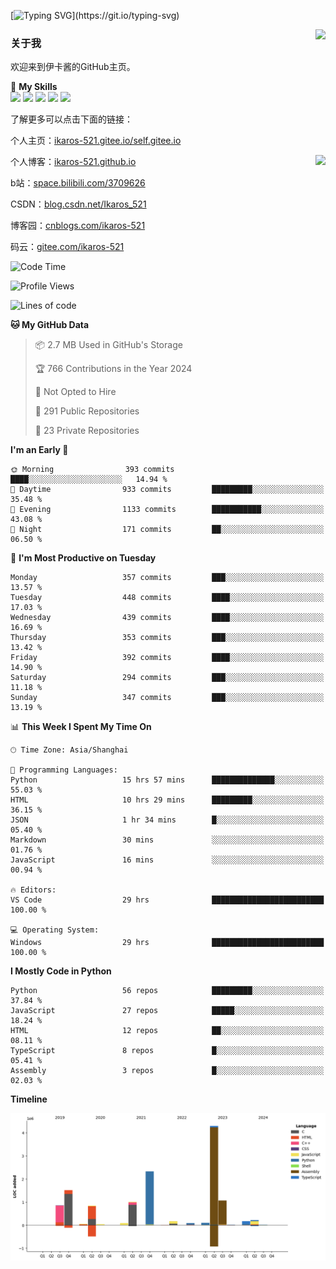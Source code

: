 [![Typing SVG](https://readme-typing-svg.herokuapp.com?size=25&duration=3000&color=8C43EA&vCenter=true&width=200&height=40&lines=Hi+Welcome+%F0%9F%91%8B%F0%9F%8F%BB;I'm+Love丶伊卡洛斯~~)](https://git.io/typing-svg)

<a href="#">
  <img align="right" src="https://github-readme-stats.vercel.app/api?username=Ikaros-521&count_private=true&show_icons=true&bg_color=15,f2f7fd,E0EAFC" />
</a>

### 关于我

欢迎来到伊卡酱的GitHub主页。

🌟 **My Skills**  
![](https://img.shields.io/badge/-C-A8B9CC?style=flat-square&logo=C&logoColor=fff)
![](https://img.shields.io/badge/-Python-3776AB?style=flat-square&logo=Python&logoColor=fff)
![](https://img.shields.io/badge/-JavaScript-F7DF1E?style=flat-square&logo=JavaScript&logoColor=fff)
![](https://img.shields.io/badge/-C++-00599C?style=flat-square&logo=Cpp&logoColor=fff)
![](https://img.shields.io/badge/-Linux-000000?style=flat-square&logo=Linux&logoColor=fff)

了解更多可以点击下面的链接：  

个人主页：[ikaros-521.gitee.io/self.gitee.io](https://ikaros-521.gitee.io/self.gitee.io/)  

<img align='right' src="https://github.com/Ikaros-521/Ikaros-521/assets/40910637/3a5e50bc-91dc-4aa5-b7a0-8b27ad1c2b33" height="330">

个人博客：[ikaros-521.github.io](https://ikaros-521.github.io/)  

b站：[space.bilibili.com/3709626](https://space.bilibili.com/3709626)  

CSDN：[blog.csdn.net/Ikaros_521](https://blog.csdn.net/Ikaros_521)  

博客园：[cnblogs.com/ikaros-521](https://www.cnblogs.com/ikaros-521)  

码云：[gitee.com/ikaros-521](https://gitee.com/ikaros-521)  


<!--START_SECTION:waka-->
![Code Time](http://img.shields.io/badge/Code%20Time-1%2C487%20hrs%2041%20mins-blue)

![Profile Views](http://img.shields.io/badge/Profile%20Views-4-blue)

![Lines of code](https://img.shields.io/badge/From%20Hello%20World%20I%27ve%20Written-12.9%20million%20lines%20of%20code-blue)

**🐱 My GitHub Data** 

> 📦 2.7 MB Used in GitHub's Storage 
 > 
> 🏆 766 Contributions in the Year 2024
 > 
> 🚫 Not Opted to Hire
 > 
> 📜 291 Public Repositories 
 > 
> 🔑 23 Private Repositories 
 > 
**I'm an Early 🐤** 

```text
🌞 Morning                393 commits         ████░░░░░░░░░░░░░░░░░░░░░   14.94 % 
🌆 Daytime                933 commits         █████████░░░░░░░░░░░░░░░░   35.48 % 
🌃 Evening                1133 commits        ███████████░░░░░░░░░░░░░░   43.08 % 
🌙 Night                  171 commits         ██░░░░░░░░░░░░░░░░░░░░░░░   06.50 % 
```
📅 **I'm Most Productive on Tuesday** 

```text
Monday                   357 commits         ███░░░░░░░░░░░░░░░░░░░░░░   13.57 % 
Tuesday                  448 commits         ████░░░░░░░░░░░░░░░░░░░░░   17.03 % 
Wednesday                439 commits         ████░░░░░░░░░░░░░░░░░░░░░   16.69 % 
Thursday                 353 commits         ███░░░░░░░░░░░░░░░░░░░░░░   13.42 % 
Friday                   392 commits         ████░░░░░░░░░░░░░░░░░░░░░   14.90 % 
Saturday                 294 commits         ███░░░░░░░░░░░░░░░░░░░░░░   11.18 % 
Sunday                   347 commits         ███░░░░░░░░░░░░░░░░░░░░░░   13.19 % 
```


📊 **This Week I Spent My Time On** 

```text
🕑︎ Time Zone: Asia/Shanghai

💬 Programming Languages: 
Python                   15 hrs 57 mins      ██████████████░░░░░░░░░░░   55.03 % 
HTML                     10 hrs 29 mins      █████████░░░░░░░░░░░░░░░░   36.15 % 
JSON                     1 hr 34 mins        █░░░░░░░░░░░░░░░░░░░░░░░░   05.40 % 
Markdown                 30 mins             ░░░░░░░░░░░░░░░░░░░░░░░░░   01.76 % 
JavaScript               16 mins             ░░░░░░░░░░░░░░░░░░░░░░░░░   00.94 % 

🔥 Editors: 
VS Code                  29 hrs              █████████████████████████   100.00 % 

💻 Operating System: 
Windows                  29 hrs              █████████████████████████   100.00 % 
```

**I Mostly Code in Python** 

```text
Python                   56 repos            █████████░░░░░░░░░░░░░░░░   37.84 % 
JavaScript               27 repos            █████░░░░░░░░░░░░░░░░░░░░   18.24 % 
HTML                     12 repos            ██░░░░░░░░░░░░░░░░░░░░░░░   08.11 % 
TypeScript               8 repos             █░░░░░░░░░░░░░░░░░░░░░░░░   05.41 % 
Assembly                 3 repos             █░░░░░░░░░░░░░░░░░░░░░░░░   02.03 % 
```



**Timeline**

![Lines of Code chart](https://raw.githubusercontent.com/Ikaros-521/Ikaros-521/main/assets/bar_graph.png)


<!--END_SECTION:waka-->


<!--
**Ikaros-521/Ikaros-521** is a ✨ _special_ ✨ repository because its `README.md` (this file) appears on your GitHub profile.

Here are some ideas to get you started:

- 🔭 I’m currently working on ...
- 🌱 I’m currently learning ...
- 👯 I’m looking to collaborate on ...
- 🤔 I’m looking for help with ...
- 💬 Ask me about ...
- 📫 How to reach me: ...
- 😄 Pronouns: ...
- ⚡ Fun fact: ...
-->
